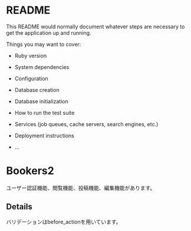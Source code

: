 # README

This README would normally document whatever steps are necessary to get the
application up and running.

Things you may want to cover:

* Ruby version

* System dependencies

* Configuration

* Database creation

* Database initialization

* How to run the test suite

* Services (job queues, cache servers, search engines, etc.)

* Deployment instructions

* ...

# Bookers2
ユーザー認証機能、閲覧機能、投稿機能、編集機能があります。

## Details
バリデーションはbefore_actionを用いています。